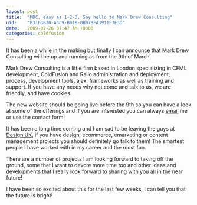 ```yaml
---
layout: post
title:  "MDC, easy as 1-2-3. Say hello to Mark Drew Consulting"
uid:	"B3163B70-A3C9-B01B-0B978FA3911F7E3D"
date:   2009-02-26 07:47 AM +0000
categories: coldfusion
---
```

<p>It has been a while in the making but finally I can announce that Mark Drew Consulting will be up and running as from the 9th of March. 
</p>
<p>
Mark Drew Consulting is a little firm based in London specializing in CFML development, ColdFusion and Railo administration and deployment, process, development tools, ajax, frameworks as well as training and support. If you have any needs why not come and talk to us, we are friendly, and have cookies.
</p>
<p>
The new website should be going live before the 9th so you can have a look at some of the offerings and if you are interested you can always <a href="mailto:mark@markdrew.co.uk">email</a> me or use the contact form!
</p>
<p>
	
It has been a long time coming and I am sad to be leaving the guys at <a title="Design UK - More Human Than Digital" href="http://www.designuk.com">Design UK</a>, if you have design, ecommerce, emarketing or content management projects you should definitely go talk to them! The smartest people I have worked with in my career and the most fun.
</p>
<p>
	
There are a number of projects I am looking forward to taking off the ground, some that I want to devote more time too and other ideas and developments that I really look forward to sharing with you all in the near future! 
</p>
<p>
I have been so excited about this for the last few weeks, I can tell you that the future is bright!</p>